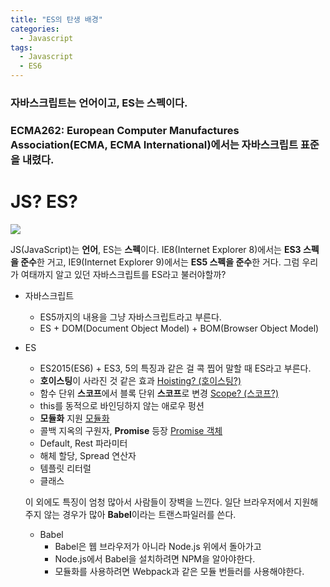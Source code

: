 ```yaml
---
title: "ES의 탄생 배경"
categories:
  - Javascript
tags:
  - Javascript
  - ES6
---
```


### 자바스크립트는 언어이고, ES는 스펙이다.
### ECMA262: European Computer Manufactures Association(ECMA, ECMA International)에서는 자바스크립트 표준을 내렸다.

# JS? ES?
<img src="../assets/images/ECMAScript.jpg" />

JS(JavaScript)는 **언어**, ES는 **스펙**이다. 
IE8(Internet Explorer 8)에서는 **ES3 스펙을 준수**한 거고, IE9(Internet Explorer 9)에서는 **ES5 스펙을 준수**한 거다. 그럼 우리가 여태까지 알고 있던 자바스크립트를 ES라고 불러야할까?
* 자바스크립트
  * ES5까지의 내용을 그냥 자바스크립트라고 부른다.
  * ES + DOM(Document Object Model) + BOM(Browser Object Model)
* ES
  * ES2015(ES6) + ES3, 5의 특징과 같은 걸 콕 찝어 말할 때 ES라고 부른다.
  * **호이스팅**이 사라진 것 같은 효과 [Hoisting? (호이스팅?)](https://www.notion.so/Hoisting-671ee50a35c3444992f16a886947ea0e)
  * 함수 단위 **스코프**에서 블록 단위 **스코프**로 변경 [Scope? (스코프?)](https://www.notion.so/Scope-8da3c865ed074c35a899729ca2adc806)
  * this를 동적으로 바인딩하지 않는 애로우 펑션
  * **모듈화** 지원 [모듈화](https://www.notion.so/1a90ae4383274dd78fa40450f8e7fa48)
  * 콜백 지옥의 구원자, **Promise** 등장 [Promise 객체](https://www.notion.so/Promise-35bbeac0bed149f09f45da7083f117ba)
  * Default, Rest 파라미터
  * 해체 할당, Spread 연산자
  * 템플릿 리터럴
  * 클래스
  
  이 외에도 특징이 엄청 많아서 사람들이 장벽을 느낀다. 일단 브라우저에서 지원해주지 않는 경우가 많아 **Babel**이라는 트랜스파일러를 쓴다.
  * Babel
    * Babel은 웹 브라우저가 아니라 Node.js 위에서 돌아가고
    * Node.js에서 Babel을 설치하려면 NPM을 알아야한다.
    * 모듈화를 사용하려면 Webpack과 같은 모듈 번들러를 사용해야한다.